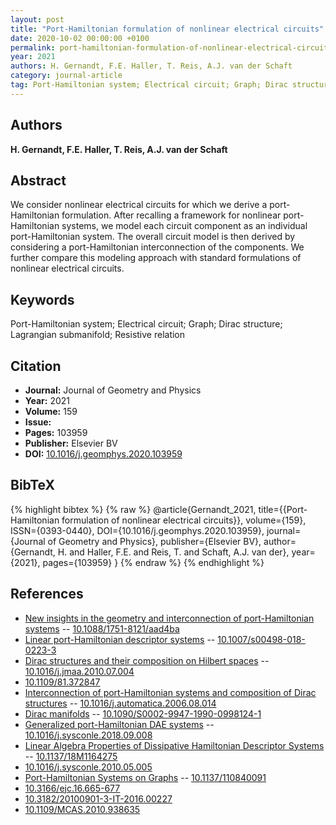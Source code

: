 ```yaml
---
layout: post
title: "Port-Hamiltonian formulation of nonlinear electrical circuits"
date: 2020-10-02 00:00:00 +0100
permalink: port-hamiltonian-formulation-of-nonlinear-electrical-circuits
year: 2021
authors: H. Gernandt, F.E. Haller, T. Reis, A.J. van der Schaft
category: journal-article
tag: Port-Hamiltonian system; Electrical circuit; Graph; Dirac structure; Lagrangian submanifold; Resistive relation
---
```

 
## Authors
**H. Gernandt, F.E. Haller, T. Reis, A.J. van der Schaft**
 
## Abstract
We consider nonlinear electrical circuits for which we derive a port-Hamiltonian formulation. After recalling a framework for nonlinear port-Hamiltonian systems, we model each circuit component as an individual port-Hamiltonian system. The overall circuit model is then derived by considering a port-Hamiltonian interconnection of the components. We further compare this modeling approach with standard formulations of nonlinear electrical circuits.
 
## Keywords
Port-Hamiltonian system; Electrical circuit; Graph; Dirac structure; Lagrangian submanifold; Resistive relation
 
## Citation
- **Journal:** Journal of Geometry and Physics
- **Year:** 2021
- **Volume:** 159
- **Issue:** 
- **Pages:** 103959
- **Publisher:** Elsevier BV
- **DOI:** [10.1016/j.geomphys.2020.103959](https://doi.org/10.1016/j.geomphys.2020.103959)
 
## BibTeX
{% highlight bibtex %}
{% raw %}
@article{Gernandt_2021,
  title={{Port-Hamiltonian formulation of nonlinear electrical circuits}},
  volume={159},
  ISSN={0393-0440},
  DOI={10.1016/j.geomphys.2020.103959},
  journal={Journal of Geometry and Physics},
  publisher={Elsevier BV},
  author={Gernandt, H. and Haller, F.E. and Reis, T. and Schaft, A.J. van der},
  year={2021},
  pages={103959}
}
{% endraw %}
{% endhighlight %}
 
## References
- [New insights in the geometry and interconnection of port-Hamiltonian systems](new-insights-in-the-geometry-and-interconnection-of-port-hamiltonian-systems) -- [10.1088/1751-8121/aad4ba](https://doi.org/10.1088/1751-8121/aad4ba)
- [Linear port-Hamiltonian descriptor systems](linear-port-hamiltonian-descriptor-systems) -- [10.1007/s00498-018-0223-3](https://doi.org/10.1007/s00498-018-0223-3)
- [Dirac structures and their composition on Hilbert spaces](dirac-structures-and-their-composition-on-hilbert-spaces) -- [10.1016/j.jmaa.2010.07.004](https://doi.org/10.1016/j.jmaa.2010.07.004)
- [10.1109/81.372847](https://doi.org/10.1109/81.372847)
- [Interconnection of port-Hamiltonian systems and composition of Dirac structures](interconnection-of-port-hamiltonian-systems-and-composition-of-dirac-structures) -- [10.1016/j.automatica.2006.08.014](https://doi.org/10.1016/j.automatica.2006.08.014)
- [Dirac manifolds](dirac-manifolds) -- [10.1090/S0002-9947-1990-0998124-1](https://doi.org/10.1090/S0002-9947-1990-0998124-1)
- [Generalized port-Hamiltonian DAE systems](generalized-port-hamiltonian-dae-systems) -- [10.1016/j.sysconle.2018.09.008](https://doi.org/10.1016/j.sysconle.2018.09.008)
- [Linear Algebra Properties of Dissipative Hamiltonian Descriptor Systems](linear-algebra-properties-of-dissipative-hamiltonian-descriptor-systems) -- [10.1137/18M1164275](https://doi.org/10.1137/18M1164275)
- [10.1016/j.sysconle.2010.05.005](https://doi.org/10.1016/j.sysconle.2010.05.005)
- [Port-Hamiltonian Systems on Graphs](port-hamiltonian-systems-on-graphs) -- [10.1137/110840091](https://doi.org/10.1137/110840091)
- [10.3166/ejc.16.665-677](https://doi.org/10.3166/ejc.16.665-677)
- [10.3182/20100901-3-IT-2016.00227](https://doi.org/10.3182/20100901-3-IT-2016.00227)
- [10.1109/MCAS.2010.938635](https://doi.org/10.1109/MCAS.2010.938635)

